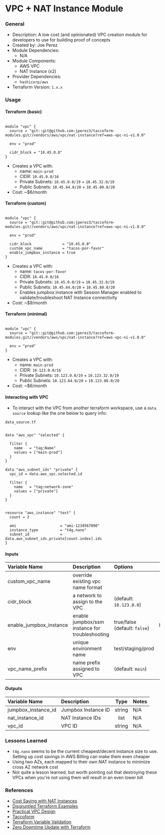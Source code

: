 # VPC + NAT Instance Module

### General

- Description: A low cost (and opinionated) VPC creation module for developers to use for building proof of concepts
- Created by: Joe Perez
- Module Dependencies:
  - N/A
- Module Components:
  - AWS VPC
  - NAT Instance (x2)
- Provider Dependencies:
  - `hashicorp/aws`
- Terraform Version: `1.x.x`

### Usage

#### Terraform (basic)

```hcl

module "vpc" {
  source = "git::git@github.com:jperez3/taccoform-modules.git//vendors/aws/vpc/nat-instance?ref=aws-vpc-ni-v1.0.0"

  env = "prod"

  cidr_block = "10.45.0.0"
}
```

- Creates a VPC with:
  - name: `main-prod`
  - CIDR: `10.45.0.0/16`
  - Private Subnets: `10.45.0.0/19` + `10.45.32.0/19`
  - Public Subnets: `10.45.64.0/20` + `10.45.80.0/20`
- Cost: ~$6/month

#### Terraform (custom)

```hcl

module "vpc" {
  source = "git::git@github.com:jperez3/taccoform-modules.git//vendors/aws/vpc/nat-instance?ref=aws-vpc-ni-v1.0.0"

  env = "prod"

  cidr_block              = "10.45.0.0"
  custom_vpc_name         = "tacos-por-favor"
  enable_jumpbox_instance = true
}
```

- Creates a VPC with:
  - name: `tacos-por-favor`
  - CIDR: `10.45.0.0/16`
  - Private Subnets: `10.45.0.0/19` + `10.45.32.0/19`
  - Public Subnets: `10.45.64.0/20` + `10.45.80.0/20`
  - Enables jumpbox instance with Session Manager enabled to validate/troubleshoot NAT Instance connectivity
- Cost: ~$9/month

#### Terraform (minimal)

```hcl

module "vpc" {
  source = "git::git@github.com:jperez3/taccoform-modules.git//vendors/aws/vpc/nat-instance?ref=aws-vpc-ni-v1.0.0"

  env = "prod"
}
```

- Creates a VPC with:
  - name: `main-prod`
  - CIDR: `10.123.0.0/16`
  - Private Subnets: `10.123.0.0/19` + `10.123.32.0/19`
  - Public Subnets: `10.123.64.0/20` + `10.123.80.0/20`
- Cost: ~$6/month  

#### Interacting with VPC

* To interact with the VPC from another terraform workspace, use a `data source` lookup like the one below to query info:

`data_source.tf`
```hcl

data "aws_vpc" "selected" {

  filter {
    name   = "tag:Name"
    values = ["main-prod"]
  }
}

data "aws_subnet_ids" "private" {
  vpc_id = data.aws_vpc.selected.id

  filter {
    name   = "tag:network-zone"
    values = ["private"]
  }
}


resource "aws_instance" "test" {
  count = 2

  ami                    = "ami-1234567890"
  instance_type          = "t4g.nano"
  subnet_id              = data.aws_subnet_ids.private[count.index].ids
}
```

#### Inputs

| Variable Name           | Description                                     | Options                       |  Type   | Required? | Notes |
| :---------------------- | :---------------------------------------------- | :---------------------------- | :-----: | :-------: | :---- |
| custom_vpc_name         | override existing vpc name format               |                               | string  |    No     | N/A   |
| cidr_block              | a network to assign to the VPC                  | (default: `10.123.0.0`)       | string  |    No     | N/A   |
| enable_jumpbox_instance | enable jumpbox/ssm instance for troubleshooting | true/false (default: `false`) | boolean |    No     | N/A   |
| env                     | unique environment name                         | test/staging/prod             | string  |    Yes    | N/A   |
| vpc_name_prefix         | name prefix assigned to VPC                     | (default: `main`)             | string  |    No     | N/A   |

#### Outputs

| Variable Name       | Description         |  Type  | Notes |
| :------------------ | :------------------ | :----: | :---- |
| jumpbox_instance_id | Jumpbox Instance ID | string | N/A   |
| nat_instance_id     | NAT Instance IDs    |  list  | N/A   |
| vpc_id              | VPC ID              | string | N/A   |

### Lessons Learned

- `t4g.nano` seems to be the current cheapest/decent instance size to use. Setting up cost savings in AWS Billing can make them even cheaper
- Using two AZs, each mapped to their own NAT instance to minimize cross AZ network cost
- Not quite a lesson learned, but worth pointing out that destroying these VPCs when you're not using them will result in an even lower bill

### References

- [Cost Saving with NAT Instances](https://www.kabisa.nl/tech/cost-saving-with-nat-instances/)
- [Disgruntled Terraform Examples](https://github.com/Disgruntled/terraform_examples)
- [Practical VPC Design](https://medium.com/aws-activate-startup-blog/practical-vpc-design-8412e1a18dcc)
- [Taccoform](https://www.taccoform.com)
- [Terraform Variable Validation](https://medium.com/codex/terraform-variable-validation-b9b3e7eddd79)
- [Zero Downtime Update with Terraform](https://www.hashicorp.com/blog/zero-downtime-updates-with-terraform)
